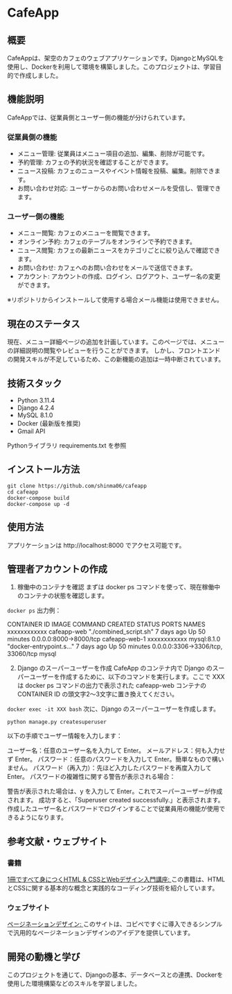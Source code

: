 # CafeApp

## 概要
CafeAppは、架空のカフェのウェブアプリケーションです。DjangoとMySQLを使用し、Dockerを利用して環境を構築しました。このプロジェクトは、学習目的で作成しました。

## 機能説明

CafeAppでは、従業員側とユーザー側の機能が分けられています。

### 従業員側の機能
- メニュー管理: 従業員はメニュー項目の追加、編集、削除が可能です。
- 予約管理: カフェの予約状況を確認することができます。
- ニュース投稿: カフェのニュースやイベント情報を投稿、編集。削除できます。
- お問い合わせ対応: ユーザーからのお問い合わせメールを受信し、管理できます。

### ユーザー側の機能
- メニュー閲覧: カフェのメニューを閲覧できます。
- オンライン予約: カフェのテーブルをオンラインで予約できます。
- ニュース閲覧: カフェの最新ニュースをカテゴリごとに絞り込んで確認できます。
- お問い合わせ: カフェへのお問い合わせをメールで送信できます。
- アカウント: アカウントの作成、ログイン、ログアウト、ユーザー名の変更ができます。

※リポジトリからインストールして使用する場合メール機能は使用できません。

## 現在のステータス
現在、メニュー詳細ページの追加を計画しています。このページでは、メニューの詳細説明の閲覧やレビューを行うことができます。
しかし、フロントエンドの開発スキルが不足しているため、この新機能の追加は一時中断されています。

## 技術スタック
- Python 3.11.4
- Django 4.2.4
- MySQL 8.1.0
- Docker (最新版を推奨)
- Gmail API

Pythonライブラリ requirements.txt を参照

## インストール方法
```
git clone https://github.com/shinma06/cafeapp
cd cafeapp
docker-compose build
docker-compose up -d
```

## 使用方法
アプリケーションは http://localhost:8000 でアクセス可能です。

## 管理者アカウントの作成

1. 稼働中のコンテナを確認
まずは docker ps コマンドを使って、現在稼働中のコンテナの状態を確認します。

`docker ps`
出力例：

CONTAINER ID   IMAGE         COMMAND                   CREATED      STATUS          PORTS                               NAMES
xxxxxxxxxxxx   cafeapp-web   "./combined_script.sh"    7 days ago   Up 50 minutes   0.0.0.0:8000->8000/tcp              cafeapp-web-1
xxxxxxxxxxxx   mysql:8.1.0   "docker-entrypoint.s…"   7 days ago   Up 50 minutes   0.0.0.0:3306->3306/tcp, 33060/tcp   mysql

2. Django のスーパーユーザーを作成
CafeApp のコンテナ内で Django のスーパーユーザーを作成するために、以下のコマンドを実行します。ここで XXX は docker ps コマンドの出力で表示された cafeapp-web コンテナの CONTAINER ID の頭文字2～3文字に置き換えてください。

`docker exec -it XXX bash`
次に、Django のスーパーユーザーを作成します。

`python manage.py createsuperuser`

以下の手順でユーザー情報を入力します：

ユーザー名：任意のユーザー名を入力して Enter。
メールアドレス：何も入力せず Enter。
パスワード：任意のパスワードを入力して Enter。簡単なもので構いません。
パスワード（再入力）：先ほど入力したパスワードを再度入力して Enter。
パスワードの複雑性に関する警告が表示される場合：

警告が表示された場合は、y を入力して Enter。これでスーパーユーザーが作成されます。
成功すると、「Superuser created successfully.」と表示されます。
作成したユーザー名とパスワードでログインすることで従業員用の機能が使用できるようになります。

## 参考文献・ウェブサイト

### 書籍
[1冊ですべて身につくHTML & CSSとWebデザイン入門講座: ](https://www.sbcr.jp/product/4797398892/)
この書籍は、HTMLとCSSに関する基本的な概念と実践的なコーディング技術を紹介しています。

### ウェブサイト
[ページネーションデザイン: ](https://eclair.blog/example-of-pagination/)
このサイトは、コピペですぐに導入できるシンプルで汎用的なページネーションデザインのアイデアを提供しています。

## 開発の動機と学び
このプロジェクトを通じて、Djangoの基本、データベースとの連携、Dockerを使用した環境構築などのスキルを学習しました。